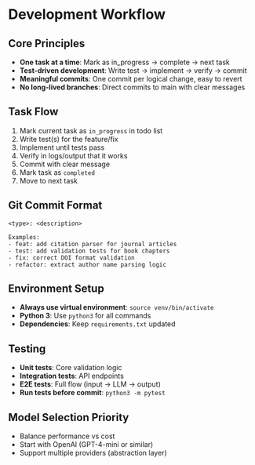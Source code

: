 # Development Workflow

## Core Principles
- **One task at a time**: Mark as in_progress → complete → next task
- **Test-driven development**: Write test → implement → verify → commit
- **Meaningful commits**: One commit per logical change, easy to revert
- **No long-lived branches**: Direct commits to main with clear messages

## Task Flow
1. Mark current task as `in_progress` in todo list
2. Write test(s) for the feature/fix
3. Implement until tests pass
4. Verify in logs/output that it works
5. Commit with clear message
6. Mark task as `completed`
7. Move to next task

## Git Commit Format
```
<type>: <description>

Examples:
- feat: add citation parser for journal articles
- test: add validation tests for book chapters
- fix: correct DOI format validation
- refactor: extract author name parsing logic
```

## Environment Setup
- **Always use virtual environment**: `source venv/bin/activate`
- **Python 3**: Use `python3` for all commands
- **Dependencies**: Keep `requirements.txt` updated

## Testing
- **Unit tests**: Core validation logic
- **Integration tests**: API endpoints
- **E2E tests**: Full flow (input → LLM → output)
- **Run tests before commit**: `python3 -m pytest`

## Model Selection Priority
- Balance performance vs cost
- Start with OpenAI (GPT-4-mini or similar)
- Support multiple providers (abstraction layer)
